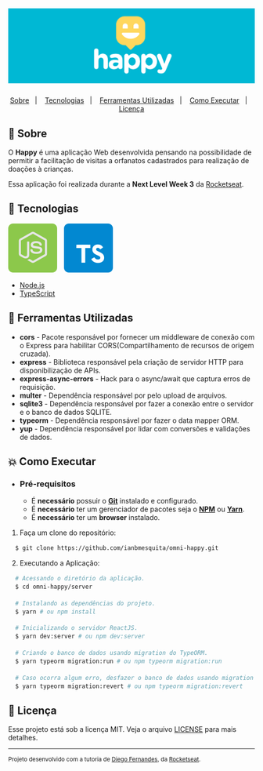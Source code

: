 <h1 align="center">
    <img alt="Happy" src=".github/banner-happy.png" />
</h1>

<p align="center">
  <a href="#bookmark-sobre">Sobre</a>&nbsp;&nbsp;&nbsp;|&nbsp;&nbsp;&nbsp;
  <a href="#rocket-tecnologias">Tecnologias</a>&nbsp;&nbsp;&nbsp;|&nbsp;&nbsp;&nbsp;
  <a href="#wrench-ferramentas-utilizadas">Ferramentas Utilizadas</a>&nbsp;&nbsp;&nbsp;|&nbsp;&nbsp;&nbsp;
  <a href="#boom-como-executar">Como Executar</a>&nbsp;&nbsp;&nbsp;|&nbsp;&nbsp;&nbsp;
  <a href="#memo-licença">Licença</a>
</p>

## :bookmark: Sobre

O **Happy** é uma aplicação Web desenvolvida pensando na possibilidade de permitir a facilitação de visitas a orfanatos cadastrados para realização de doações à crianças.

Essa aplicação foi realizada durante a **Next Level Week 3** da [Rocketseat](https://rocketseat.com.br/).

## :rocket: Tecnologias

<p float="left">
  <img alt="Node.js" src=".github/node.svg" />
  <img alt="TypeScript" src=".github/typescript.svg" hspace="10" />
</p>

-  [Node.js](https://nodejs.org/en/)
-  [TypeScript](https://www.typescriptlang.org/)

## :wrench: Ferramentas Utilizadas

- **cors** - Pacote responsável por fornecer um middleware de conexão com o Express para habilitar CORS(Compartilhamento de recursos de origem cruzada).
- **express** - Biblioteca responsável pela criação de servidor HTTP para disponibilização de APIs.
- **express-async-errors** - Hack para o async/await que captura erros de requisição.
- **multer** - Dependência responsável por pelo upload de arquivos.
- **sqlite3** - Dependência responsável por fazer a conexão entre o servidor e o banco de dados SQLITE.
- **typeorm** - Dependência responsável por fazer o data mapper ORM.
- **yup** - Dependência responsável por lidar com conversões e validações de dados.

## :boom: Como Executar

- ### **Pré-requisitos**

  - É **necessário** possuir o **[Git](https://git-scm.com/)** instalado e configurado.
  - É **necessário** ter um gerenciador de pacotes seja o **[NPM](https://www.npmjs.com/)** ou **[Yarn](https://yarnpkg.com/)**.
  - É **necessário** ter um **browser** instalado.

1. Faça um clone do repositório:

```sh
  $ git clone https://github.com/ianbmesquita/omni-happy.git
```

2. Executando a Aplicação:

```sh
  # Acessando o diretório da aplicação.
  $ cd omni-happy/server

  # Instalando as dependências do projeto.
  $ yarn # ou npm install

  # Inicializando o servidor ReactJS.
  $ yarn dev:server # ou npm dev:server	

  # Criando o banco de dados usando migration do TypeORM.
  $ yarn typeorm migration:run # ou npm typeorm migration:run	

  # Caso ocorra algum erro, desfazer o banco de dados usando migration do TypeORM.
  $ yarn typeorm migration:revert # ou npm typeorm migration:revert	
```

## :memo: Licença

Esse projeto está sob a licença MIT. Veja o arquivo [LICENSE](LICENSE.md) para mais detalhes.

---
<sup>Projeto desenvolvido com a tutoria de [Diego Fernandes](https://github.com/diego3g), da [Rocketseat](rocketseat.com.br).</sup>